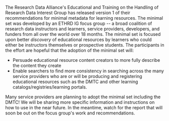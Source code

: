 The Research Data Alliance's Educational and Training on the Handling of Research Data Interest Group has released version 1 of their recommendations for minimal metadata for learning resources.  The minimal set was developed by an ETHRD IG focus group -- a broad coalition of research data instructors and learners, service providers, developers, and funders from all over the world over 18 months.  The minimal set is focused upon better *discovery* of educational resources by learners who could either be instructors themselves or prospective students. The participants in the effort are hopeful that the adoption of the minimal set will: 
- Persuade educational resource content creators to more fully describe the content they create   
- Enable searchers to find more consistency in searching across the many service providers who are or will be producing and registering educational resources such as the DMTC and other learning catalogs/registries/learning portals.

Many service providers are planning to adopt the minimal set including the DMTC!  We will be sharing more specific information and instructions on how to use in the near future.  In the meantime, watch for the report that will soon be out on the focus group's work and recommendations.   
